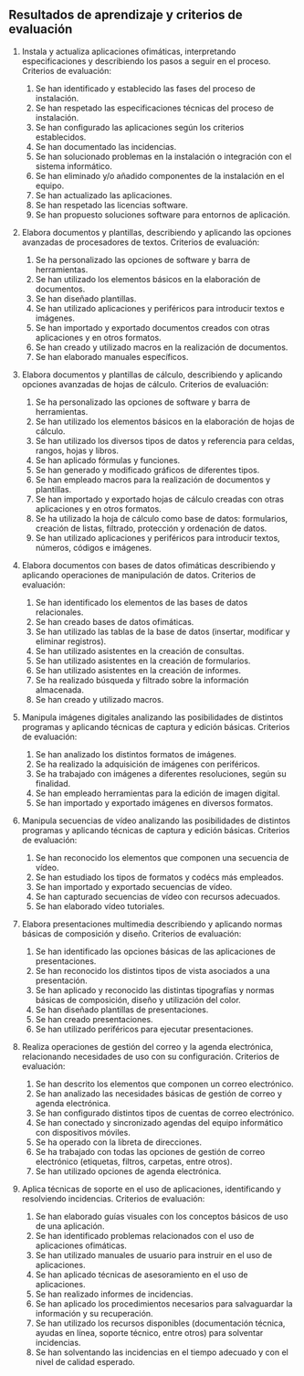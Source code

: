 ## Resultados de aprendizaje y criterios de evaluación

1. Instala y actualiza aplicaciones ofimáticas, interpretando especificaciones y describiendo los pasos a seguir en el proceso. Criterios de evaluación:
    1. Se han identificado y establecido las fases del proceso de instalación.
    2. Se han respetado las especificaciones técnicas del proceso de instalación.
    3. Se han configurado las aplicaciones según los criterios establecidos.
    4. Se han documentado las incidencias.
    5. Se han solucionado problemas en la instalación o integración con el sistema informático.
    6. Se han eliminado y/o añadido componentes de la instalación en el equipo.
    7. Se han actualizado las aplicaciones.
    8. Se han respetado las licencias software.
    9. Se han propuesto soluciones software para entornos de aplicación.

2. Elabora documentos y plantillas, describiendo y aplicando las opciones avanzadas de procesadores de textos. Criterios de evaluación:
    1. Se ha personalizado las opciones de software y barra de herramientas.
    2. Se han utilizado los elementos básicos en la elaboración de documentos.
    3. Se han diseñado plantillas.
    4. Se han utilizado aplicaciones y periféricos para introducir textos e imágenes.
    5. Se han importado y exportado documentos creados con otras aplicaciones y en otros formatos.
    6. Se han creado y utilizado macros en la realización de documentos.
    7. Se han elaborado manuales específicos.

3. Elabora documentos y plantillas de cálculo, describiendo y aplicando opciones avanzadas de hojas de cálculo. Criterios de evaluación:
    1. Se ha personalizado las opciones de software y barra de herramientas.
    2. Se han utilizado los elementos básicos en la elaboración de hojas de cálculo.
    3. Se han utilizado los diversos tipos de datos y referencia para celdas, rangos, hojas y libros.
    4. Se han aplicado fórmulas y funciones.
    5. Se han generado y modificado gráficos de diferentes tipos.
    6. Se han empleado macros para la realización de documentos y plantillas.
    7. Se han importado y exportado hojas de cálculo creadas con otras aplicaciones y en otros formatos.
    8. Se ha utilizado la hoja de cálculo como base de datos: formularios, creación de listas, filtrado, protección y ordenación de datos.
    9. Se han utilizado aplicaciones y periféricos para introducir textos, números, códigos e imágenes.

4. Elabora documentos con bases de datos ofimáticas describiendo y aplicando operaciones de manipulación de datos. Criterios de evaluación:
    1. Se han identificado los elementos de las bases de datos relacionales.
    2. Se han creado bases de datos ofimáticas.
    3. Se han utilizado las tablas de la base de datos (insertar, modificar y eliminar registros).
    4. Se han utilizado asistentes en la creación de consultas.
    5. Se han utilizado asistentes en la creación de formularios.
    6. Se han utilizado asistentes en la creación de informes.
    7. Se ha realizado búsqueda y filtrado sobre la información almacenada.
    8. Se han creado y utilizado macros.

5. Manipula imágenes digitales analizando las posibilidades de distintos programas y aplicando técnicas de captura y edición básicas. Criterios de evaluación:
    1. Se han analizado los distintos formatos de imágenes.
    2. Se ha realizado la adquisición de imágenes con periféricos.
    3. Se ha trabajado con imágenes a diferentes resoluciones, según su finalidad.
    4. Se han empleado herramientas para la edición de imagen digital.
    5. Se han importado y exportado imágenes en diversos formatos.

6. Manipula secuencias de vídeo analizando las posibilidades de distintos programas y aplicando técnicas de captura y edición básicas. Criterios de evaluación:
    1. Se han reconocido los elementos que componen una secuencia de vídeo.
    2. Se han estudiado los tipos de formatos y codécs más empleados.
    3. Se han importado y exportado secuencias de vídeo.
    4. Se han capturado secuencias de vídeo con recursos adecuados.
    5. Se han elaborado vídeo tutoriales.

7. Elabora presentaciones multimedia describiendo y aplicando normas básicas de composición y diseño. Criterios de evaluación:
    1. Se han identificado las opciones básicas de las aplicaciones de presentaciones.
    2. Se han reconocido los distintos tipos de vista asociados a una presentación.
    3. Se han aplicado y reconocido las distintas tipografías y normas básicas de composición, diseño y utilización del color.
    4. Se han diseñado plantillas de presentaciones.
    5. Se han creado presentaciones.
    6. Se han utilizado periféricos para ejecutar presentaciones.

8. Realiza operaciones de gestión del correo y la agenda electrónica, relacionando necesidades de uso con su configuración. Criterios de evaluación:
    1. Se han descrito los elementos que componen un correo electrónico.
    2. Se han analizado las necesidades básicas de gestión de correo y agenda electrónica.
    3. Se han configurado distintos tipos de cuentas de correo electrónico.
    4. Se han conectado y sincronizado agendas del equipo informático con dispositivos móviles.
    5. Se ha operado con la libreta de direcciones.
    6. Se ha trabajado con todas las opciones de gestión de correo electrónico (etiquetas, filtros, carpetas, entre otros).
    7. Se han utilizado opciones de agenda electrónica.

9. Aplica técnicas de soporte en el uso de aplicaciones, identificando y resolviendo incidencias. Criterios de evaluación:
    1. Se han elaborado guías visuales con los conceptos básicos de uso de una aplicación.
    2. Se han identificado problemas relacionados con el uso de aplicaciones ofimáticas.
    3. Se han utilizado manuales de usuario para instruir en el uso de aplicaciones.
    4. Se han aplicado técnicas de asesoramiento en el uso de aplicaciones.
    5. Se han realizado informes de incidencias.
    6. Se han aplicado los procedimientos necesarios para salvaguardar la información y su recuperación.
    7. Se han utilizado los recursos disponibles (documentación técnica, ayudas en línea, soporte técnico, entre otros) para solventar incidencias.
    8. Se han solventando las incidencias en el tiempo adecuado y con el nivel de calidad esperado.